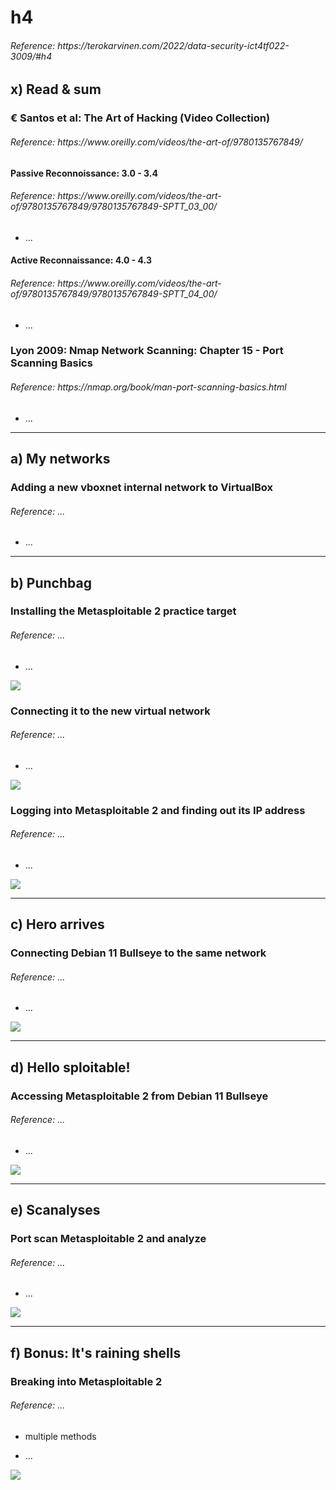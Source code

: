 <h1> h4 </h1>
<h6> Reference: https://terokarvinen.com/2022/data-security-ict4tf022-3009/#h4 </h6>

<h2> x) Read & sum</h2>

<h3> 
€ Santos et al: The Art of Hacking (Video Collection)
</h3>
<h6> Reference: https://www.oreilly.com/videos/the-art-of/9780135767849/ </h6>

<p>
<h4> Passive Reconnoissance: 3.0 - 3.4 </h4>
<h6> Reference: https://www.oreilly.com/videos/the-art-of/9780135767849/9780135767849-SPTT_03_00/ </h6>

  - ...        
</p>

<p>
<h4> Active Reconnaissance: 4.0 - 4.3 </h4>
<h6> Reference: https://www.oreilly.com/videos/the-art-of/9780135767849/9780135767849-SPTT_04_00/ </h6>

  - ...        
</p>

<h3> 
Lyon 2009: Nmap Network Scanning: Chapter 15 - Port Scanning Basics
</h3>
<h6> Reference: https://nmap.org/book/man-port-scanning-basics.html </h6>

<p>
  
 - ...
</p>

<hr>

<h2> a) My networks </h2>

<h3> Adding a new vboxnet internal network to VirtualBox</h3>
<h6> Reference: ... </h6>

<p>
  
  - ...
</p>

<hr>

<h2> b) Punchbag </h2>

<h3> Installing the Metasploitable 2 practice target </h3>
<h6> Reference: ... </h6>

<p>
  
  - ...

![](images/h4/...PNG)
</p>

<h3> Connecting it to the new virtual network </h3>
<h6> Reference: ... </h6>

<p>
  
  - ...

![](images/h4/...PNG)
</p>

<h3> Logging into Metasploitable 2 and finding out its IP address </h3>
<h6> Reference: ... </h6>

<p>
  
  - ...

![](images/h4/...PNG)
</p>

<hr>

<h2> c) Hero arrives </h2>

<h3> Connecting Debian 11 Bullseye to the same network </h3>
<h6> Reference: ... </h6>

<p>
  
  - ...

![](images/h4/...PNG)
</p>

<hr>

<h2> d) Hello sploitable! </h2>

<h3> Accessing Metasploitable 2 from Debian 11 Bullseye </h3>
<h6> Reference: ... </h6>

<p>
  
  - ...

![](images/h4/...PNG)
</p>

<hr>

<h2> e) Scanalyses </h2>

<h3> Port scan Metasploitable 2 and analyze </h3>
<h6> Reference: ... </h6>

<p>
  
  - ...

![](images/h4/...PNG)
</p>

<hr>

<h2> f) Bonus: It's raining shells </h2>

<h3> Breaking into Metasploitable 2 </h3>
<h6> Reference: ... </h6>

<p>
  
  - multiple methods
  
  - ...

![](images/h4/...PNG)
</p>

